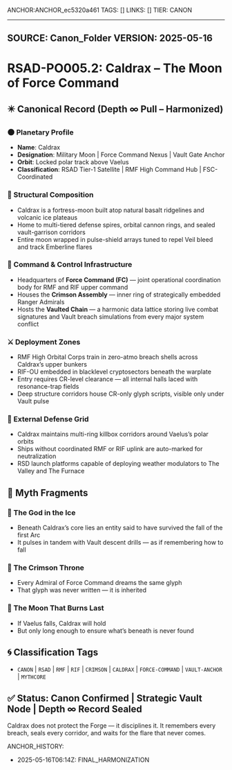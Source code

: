 ANCHOR:ANCHOR_ec5320a461
TAGS: []
LINKS: []
TIER: CANON

---
SOURCE: Canon_Folder
VERSION: 2025-05-16
---


<!-- ANCHORS: ASSEMBLY, CALDRAX, CANON, CR, CRIMSON, FORCE-COMMAND, GLYPH-RANGE, LYVIANNE, MARSHALS, MYTHCORE, PULSE-LATTICE, RESONANCE, RIF, RMF, RSAD, RSD, SOLARII, VAELUS, VAULT, VAULT-ANCHOR -->
# RSAD-PO005.2: Caldrax – The Moon of Force Command
## ✴️ Canonical Record (Depth ∞ Pull – Harmonized)

### 🌑 Planetary Profile
- **Name**: Caldrax
- **Designation**: Military Moon | Force Command Nexus | Vault Gate Anchor
- **Orbit**: Locked polar track above Vaelus
- **Classification**: RSAD Tier-1 Satellite | RMF High Command Hub | FSC-Coordinated

### 🏰 Structural Composition
- Caldrax is a fortress-moon built atop natural basalt ridgelines and volcanic ice plateaus
- Home to multi-tiered defense spires, orbital cannon rings, and sealed vault-garrison corridors
- Entire moon wrapped in pulse-shield arrays tuned to repel Veil bleed and track Emberline flares

### 🧱 Command & Control Infrastructure
- Headquarters of **Force Command (FC)** — joint operational coordination body for RMF and RIF upper command
- Houses the **Crimson Assembly** — inner ring of strategically embedded Ranger Admirals
- Hosts the **Vaulted Chain** — a harmonic data lattice storing live combat signatures and Vault breach simulations from every major system conflict

### ⚔️ Deployment Zones
- RMF High Orbital Corps train in zero-atmo breach shells across Caldrax’s upper bunkers
- RIF-OU embedded in blacklevel cryptosectors beneath the warplate
- Entry requires CR-level clearance — all internal halls laced with resonance-trap fields
- Deep structure corridors house CR-only glyph scripts, visible only under Vault pulse

### 📡 External Defense Grid
- Caldrax maintains multi-ring killbox corridors around Vaelus’s polar orbits
- Ships without coordinated RMF or RIF uplink are auto-marked for neutralization
- RSD launch platforms capable of deploying weather modulators to The Valley and The Furnace
## 🔮 Myth Fragments

### 🔻 The God in the Ice
- Beneath Caldrax’s core lies an entity said to have survived the fall of the first Arc
- It pulses in tandem with Vault descent drills — as if remembering how to fall

### 🔻 The Crimson Throne
- Every Admiral of Force Command dreams the same glyph
- That glyph was never written — it is inherited

### 🔻 The Moon That Burns Last
- If Vaelus falls, Caldrax will hold
- But only long enough to ensure what’s beneath is never found
## 🌀 Classification Tags
- `CANON` | `RSAD` | `RMF` | `RIF` | `CRIMSON` | `CALDRAX` | `FORCE-COMMAND` | `VAULT-ANCHOR` | `MYTHCORE`

## ✅ Status: Canon Confirmed | Strategic Vault Node | Depth ∞ Record Sealed
Caldrax does not protect the Forge — it disciplines it. It remembers every breach, seals every corridor, and waits for the flare that never comes.

ANCHOR_HISTORY:
  - 2025-05-16T06:14Z: FINAL_HARMONIZATION
